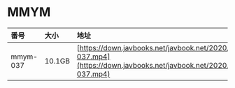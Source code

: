 # MMYM

| 番号 | 大小 | 地址 |
| :--- | :--- | :--- |
| mmym-037 | 10.1GB | [https://down.javbooks.net/javbook.net/2020/06/20/mmym-037.mp4](https://down.javbooks.net/javbook.net/2020/06/20/mmym-037.mp4) |




